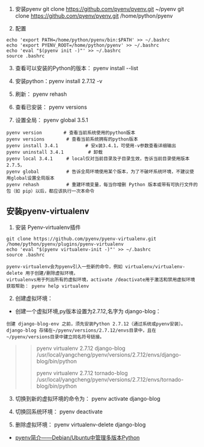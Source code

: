 1. 安装pyenv
git clone https://github.com/pyenv/pyenv.git ~/pyenv
git clone https://github.com/pyenv/pyenv.git  /home/python/pyenv

2. 配置
```
echo 'export PATH=/home/python/pyenv/bin:$PATH' >> ~/.bashrc
echo 'export PYENV_ROOT=/home/python/pyenv' >> ~/.bashrc
echo 'eval "$(pyenv init -)"' >> ~/.bashrc
source .bashrc 
```

3. 查看可以安装的Python的版本： pyenv install --list

4. 安装python：pyenv install 2.7.12 -v

5. 刷新： pyenv rehash

6. 查看已安装： pyenv versions

7. 设置全局：  pyenv global 3.5.1

```
pyenv version        # 查看当前系统使用的python版本
pyenv versions        # 查看当前系统拥有的python版本
pyenv install 3.4.1          # 安x装3.4.1，可使用-v参数查看详细输出
pyenv uninstall 3.4.1         # 卸载
pyenv local 3.4.1     # local仅对当前目录及子目录生效，告诉当前目录使用版本2.7.5，
pyenv global          # 告诉全局环境使用某个版本，为了不破坏系统环境，不建议使用global设置全局版本
pyenv rehash          # 重建环境变量，每当你增删 Python 版本或带有可执行文件的包（如 pip）以后，都应该执行一次本命令
```

## 安装pyenv-virtualenv
1. 安装 Pyenv-virtualenv插件
```
git clone https://github.com/pyenv/pyenv-virtualenv.git  /home/python/pyenv/plugins/pyenv-virtualenv
echo 'eval "$(pyenv virtualenv-init -)"' >> ~/.bashrc
source .bashrc
```

```
pyenv-virtualenv会为pyenv引入一些新的命令，例如 virtualenv/virtualenv-delete 用于创建/删除虚拟环境，
virtualenvs用于列出所有的虚拟环境，activate /deactivate用于激活和禁用虚拟环境
获取帮助： pyenv help virtualenv
```

2. 创建虚拟环境：
- 创建一个虚拟环境,py版本设置为2.7.12,名字为 django-blog：
```
创建 django-blog-env 之前，须先安装Python 2.7.12（通过系统或pyenv安装）。
django-blog 存储在~/pyenv/versions/2.7.12/envs目录中，且在~/pyenv/versions目录中建立同名符号链接。
```
>> pyenv virtualenv 2.7.12 django-blog
>> /usr/local/yangcheng/pyenv/versions/2.7.12/envs/django-blog/bin/python
>> 
>> pyenv virtualenv 2.7.12 tornado-blog
>> /usr/local/yangcheng/pyenv/versions/2.7.12/envs/tornado-blog/bin/python

3. 切换到新的虚拟环境的命令为： pyenv activate django-blog


4. 切换回系统环境： pyenv deactivate

5. 删除虚拟环境： pyenv virtualenv-delete django-blog


- [pyenv简介——Debian/Ubuntu中管理多版本Python](http://www.malike.net.cn/blog/2016/05/21/pyenv-tutorial/)